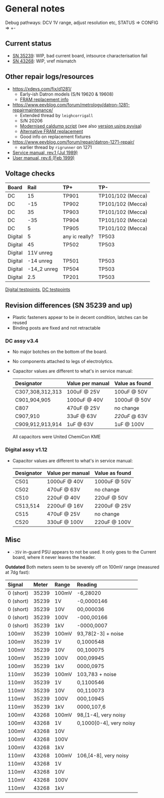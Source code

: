 # General notes

Debug pathways: DCV 1V range, adjust resolution etc, STATUS => CONFIG => +-

## Current status

- [SN 35239](sn35239_log.md): WIP, bad current board, intsource characterisation fail
- [SN 43268](sn43268_log.md): WIP, vref mismatch

## Other repair logs/resources

- <https://xdevs.com/fix/d1281/>
  - Early-ish Datron models (S/N 19620 & 19608)
  - [FRAM replacement info](https://xdevs.com/fix/d1281/#adapters)
- <https://www.eevblog.com/forum/metrology/datron-1281-repairmaintenance/>
  - Extended thread by `leighcorrigall`
  - S/N 20206
  - [Modernised caldump script](https://www.eevblog.com/forum/metrology/datron-1281-repairmaintenance/msg3876473/#msg3876473) (see also [version using pyvisa](fw/dumper))
  - [Alternative FRAM replacement](https://www.eevblog.com/forum/metrology/datron-1281-repairmaintenance/msg3888764/#msg3888764)
  - Good info on replacement fixtures
- <https://www.eevblog.com/forum/repair/datron-1271-repair/>
  - earlier thread by `rigrunner` on 1271
- [Service manual, rev.1 (Jul 1989)](https://xdevs.com/doc/Datron/1281/Datron%201281%20Service%20Manual%20%281989-01%29%20complete.pdf)
- [User manual, rev.6 (Feb 1999)](https://xdevs.com/doc/Datron/1281/DatronWavetek_1281_Service_Manual-userguide_v6-11999-02.pdf)

## Voltage checks

| Board   | Rail        | TP+            | TP-               |
| :------ | :---------- | :------------- | :---------------- |
| DC      | 15          | TP901          | TP101/102 (Mecca) |
| DC      | -15         | TP902          | TP101/102 (Mecca) |
| DC      | 35          | TP903          | TP101/102 (Mecca) |
| DC      | -35         | TP904          | TP101/102 (Mecca) |
| DC      | 5           | TP905          | TP101/102 (Mecca) |
| Digital | 5           | any ic really? | TP503             |
| Digital | 45          | TP502          | TP503             |
| Digital | 11V unreg   |                |                   |
| Digital | -14 unreg   | TP501          | TP503             |
| Digital | -14_2 unreg | TP504          | TP503             |
| Digital | 2.5         | TP201          | TP503             |

[Digital testpoints](photos/testpoints_digital.png), [DC testpoints](photos/testpoints_dc.png)

## Revision differences (SN 35239 and up)

- Plastic fasteners appear to be in decent condition, latches can be reused
- Binding posts are fixed and not retractable

### DC assy v3.4

- No major botches on the bottom of the board.
- No components attached to legs of electrolytics.
- Capacitor values are different to what's in service manual:

  | Designator       | Value per manual | Value as found |
  | :--------------- | :--------------- | :------------- |
  | C307,308,312,313 | 100uF @ 25V      | 100uF @ 50V    |
  | C901,904,905     | 1000uF @ 40V     | 1000uF @ 50V   |
  | C807             | 470uF @ 25V      | no change      |
  | C907,910         | 33uF @ 63V       | *220uF* @ 63V  |
  | C909,912,913,914 | 1uF @ 63V        | 1uF @ 100V     |

  All capacitors were United ChemiCon KME

### Digital assy v1.12

- Capacitor values are different to what's in service manual:

  | Designator | Value per manual | Value as found |
  | :--------- | :--------------- | :------------- |
  | C501       | 1000uF @ 40V     | 1000uF @ 50V   |
  | C502       | 470uF @ 63V      | no change      |
  | C510       | 220uF @ 40V      | 220uF @ 50V    |
  | C513,514   | 2200uF @ 16V     | 2200uF @ 25V   |
  | C515       | 470uF @ 25V      | no change      |
  | C520       | 330uF @ 100V     | 220uF @ 100V   |

## Misc

- `-35V` in-guard PSU appears to not be used. It only goes to the Current board, where it never leaves the header.

**Outdated** Both meters seem to be severely off on 100mV range (measured at 7dg fast):

| Signal    | Meter | Range | Reading                 |
| :-------- | :---- | :---- | :---------------------- |
| 0 (short) | 35239 | 100mV | -6,28020                |
| 0 (short) | 35239 | 1V    | -0,0000146              |
| 0 (short) | 35239 | 10V   | 00,000036               |
| 0 (short) | 35239 | 100V  | -000,00166              |
| 0 (short) | 35239 | 1kV   | -0000,0007              |
| 100mV     | 35239 | 100mV | 93,78[2-3] + noise      |
| 100mV     | 35239 | 1V    | 0,1000548               |
| 100mV     | 35239 | 10V   | 00,100075               |
| 100mV     | 35239 | 100V  | 000,09945               |
| 100mV     | 35239 | 1kV   | 0000,0975               |
| 110mV     | 35239 | 100mV | 103,783 + noise         |
| 110mV     | 35239 | 1V    | 0,1100546               |
| 110mV     | 35239 | 10V   | 00,110073               |
| 110mV     | 35239 | 100V  | 000,10945               |
| 110mV     | 35239 | 1kV   | 0000,107,6              |
| 100mV     | 43268 | 100mV | 98,[1-4], very noisy    |
| 100mV     | 43268 | 1V    | 0,1000[0-4], very noisy |
| 100mV     | 43268 | 10V   |                         |
| 100mV     | 43268 | 100V  |                         |
| 100mV     | 43268 | 1kV   |                         |
| 110mV     | 43268 | 100mV | 106,[4-8], very noisy   |
| 110mV     | 43268 | 1V    |                         |
| 110mV     | 43268 | 10V   |                         |
| 110mV     | 43268 | 100V  |                         |
| 110mV     | 43268 | 1kV   |                         |
